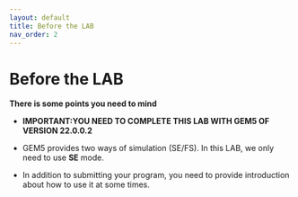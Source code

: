 ```yaml
---
layout: default
title: Before the LAB
nav_order: 2
---
```


# Before the LAB

**There is some points you need to mind**

- **IMPORTANT:YOU NEED TO COMPLETE THIS LAB WITH GEM5 OF VERSION 22.0.0.2**

- GEM5 provides two ways of simulation (SE/FS). In this LAB, we only need to use **SE** mode.

- In addition to submitting your program, you need to provide introduction about how to use it at some times.
